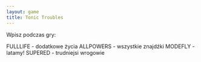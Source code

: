 ```yaml
---
layout: game
title: Tonic Troubles
---
```


Wpisz podczas gry:

FULLLIFE    	- dodatkowe życia
ALLPOWERS	- wszystkie znajdźki
MODEFLY     	- latamy!
SUPERED     	- trudniejsi wrogowie
